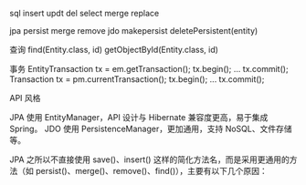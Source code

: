 

sql
 insert updt del select merge replace


jpa  persist merge remove
jdo  makepersist     deletePersistent(entity)

查询	find(Entity.class, id)	getObjectById(Entity.class, id)



事务	EntityTransaction tx = em.getTransaction(); tx.begin(); ... tx.commit();	Transaction tx = pm.currentTransaction(); tx.begin(); ... tx.commit();


API 风格

JPA 使用 EntityManager，API 设计与 Hibernate 兼容度更高，易于集成 Spring。
JDO 使用 PersistenceManager，更加通用，支持 NoSQL、文件存储等。


JPA 之所以不直接使用 save()、insert() 这样的简化方法名，而是采用更通用的方法（如 persist()、merge()、remove()、find()），主要有以下几个原因：

